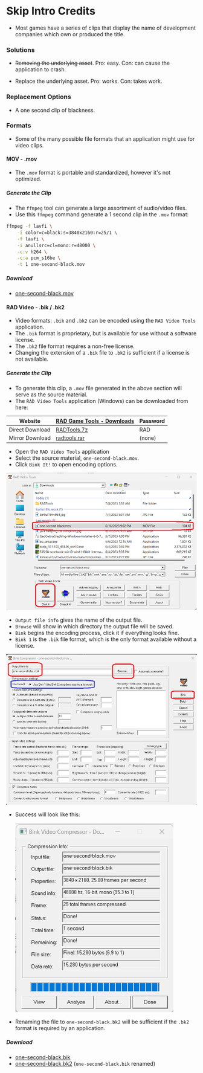# Skip Intro Credits

- Most games have a series of clips that display the name of development companies which own or produced the title.

### Solutions

- ~~Removing the underlying asset~~.
	  Pro: easy.
	  Con: can cause the application to crash.

- Replace the underlying asset.
	  Pro: works.
	  Con: takes work.

### Replacement Options

- A one second clip of blackness.

### Formats

- Some of the many possible file formats that an application might use for video clips.

#### MOV - .mov
- The `.mov` format is portable and standardized, however it's not optimized.

##### Generate the Clip
- The `ffmpeg` tool can generate a large assortment of audio/video files.
- Use this `ffmpeg` command generate a 1 second clip in the `.mov` format:
```bash
ffmpeg -f lavfi \
	-i color=c=black:s=3840x2160:r=25/1 \
	-f lavfi \
	-i anullsrc=cl=mono:r=48000 \
	-c:v h264 \
	-c:a pcm_s16be \
	-t 1 one-second-black.mov
```

##### Download
- [one-second-black.mov](https://mega.nz/file/vNYU0IpT#6WKzEqy---eWrykLx8YiJgM278rjZTwE_ojjik1maMQ)

#### RAD Video - .bik / .bk2
- Video formats: `.bik` and `.bk2` can be encoded using the `RAD Video Tools` application.
- The `.bik` format is proprietary, but is available for use without a software license.
- The `.bk2` file format requires a non-free license.
- Changing the extension of a `.bik` file to `.bk2` is sufficient if a license is not available.

##### Generate the Clip
- To generate this clip, a `.mov` file generated in the above section will serve as the source material.
- The `RAD Video Tools` application (Windows) can be downloaded from here:

| Website         | [RAD Game Tools - Downloads](http://www.radgametools.com/bnkdown.htm)                                   | Password |
|-----------------|---------------------------------------------------------------------------|----------|
| Direct Download | [RADTools.7z](http://www.radgametools.com/down/Bink/RADTools.7z)                         | RAD      |
| Mirror Download | [radtools.rar](https://mega.nz/file/KY5yxLhJ#TeMMcgHpUnxaTuorL0Oem1owhtu1vi-EOAUe9iE7iVw) | (none)   |


- Open the `RAD Video Tools` application
- Select the source material, `one-second-black.mov`.
- Click `Bink It!` to open encoding options.

![Test](attachments/RAD%20Video%20Tools%20-%20Select%20Clip.png)

- `Output file info` gives the name of the output file.
- `Browse` will show in which directory the output file will be saved.
- `Bink` begins the encoding process, click it if everything looks fine.
- `Bink 1` is the `.bik` file format, which is the only format available without a license.
  
![](attachments/RAD%20Video%20Tools%20-%20Encode%20BIK%20Format.png)

- Success will look like this:
  
  ![](Gaming/attachments/RAD%20Video%20Tools%20-%20BIK%20Encoded%20Successfully.png)

- Renaming the file to `one-second-black.bk2` will be sufficient if the `.bk2` format is required by an application.

##### Download
- [one-second-black.bik](https://mega.nz/file/rV5FRaba#fIMlBaMkqtN4gnjOfK9clAUP3DTFqqDsJCvOFA3BIHg)
- [one-second-black.bk2](https://mega.nz/file/WUYykSxY#fIMlBaMkqtN4gnjOfK9clAUP3DTFqqDsJCvOFA3BIHg) (`one-second-black.bik` renamed)
